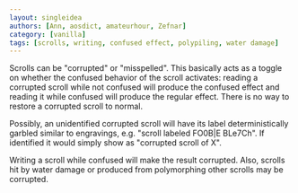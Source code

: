 ```yaml
---
layout: singleidea
authors: [Ann, aosdict, amateurhour, Zefnar]
category: [vanilla]
tags: [scrolls, writing, confused effect, polypiling, water damage]
---
```

Scrolls can be "corrupted" or "misspelled". This basically acts as a toggle on
whether the confused behavior of the scroll activates: reading a corrupted
scroll while not confused will produce the confused effect and reading it while
confused will produce the regular effect. There is no way to restore a corrupted
scroll to normal.

Possibly, an unidentified corrupted scroll will have its label deterministically
garbled similar to engravings, e.g. "scroll labeled FO0B|E BLe7Ch". If
identified it would simply show as "corrupted scroll of X".

Writing a scroll while confused will make the result corrupted. Also,
scrolls hit by water damage or produced from polymorphing other scrolls may be
corrupted.
